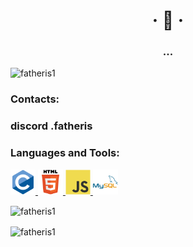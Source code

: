 <h1 align="center">· 👋 ·</h1>
<h3 align="center">...</h3>

<p align="left"> <img src="https://komarev.com/ghpvc/?username=fatheris1&label=Profile%20views&color=8099ff&style=flat" alt="fatheris1" /> </p>

<h3 align="left">Contacts:</h3>
<h3 align="left">discord  .fatheris</h3>
<p align="left">
</p>

<h3 align="left">Languages and Tools:</h3>
<p align="left"> <a href="https://www.cprogramming.com/" target="_blank" rel="noreferrer"> <img src="https://raw.githubusercontent.com/devicons/devicon/master/icons/c/c-original.svg" alt="c" width="40" height="40"/> </a> <a href="https://www.w3.org/html/" target="_blank" rel="noreferrer"> <img src="https://raw.githubusercontent.com/devicons/devicon/master/icons/html5/html5-original-wordmark.svg" alt="html5" width="40" height="40"/> </a> <a href="https://developer.mozilla.org/en-US/docs/Web/JavaScript" target="_blank" rel="noreferrer"> <img src="https://raw.githubusercontent.com/devicons/devicon/master/icons/javascript/javascript-original.svg" alt="javascript" width="40" height="40"/> </a> <a href="https://www.mysql.com/" target="_blank" rel="noreferrer"> <img src="https://raw.githubusercontent.com/devicons/devicon/master/icons/mysql/mysql-original-wordmark.svg" alt="mysql" width="40" height="40"/> </a> </p>

<p><img align="center" src="https://github-readme-stats.vercel.app/api/top-langs?username=fatheris1&show_icons=true&theme=dark&hide_border=true&locale=en&layout=compact" alt="fatheris1" /></p>

<p><img align="center" src="https://github-readme-streak-stats.herokuapp.com/?user=fatheris1&theme=dark" alt="fatheris1" /></p>
